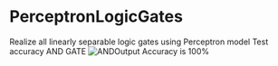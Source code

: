 # PerceptronLogicGates
Realize all linearly separable logic gates using Perceptron model
Test accuracy
AND GATE
![ANDOutput](https://user-images.githubusercontent.com/56049621/66228932-8822ac00-e695-11e9-98ef-1048ae32051a.png)
Accuracy is 100%

